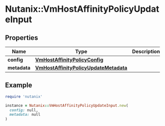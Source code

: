 # Nutanix::VmHostAffinityPolicyUpdateInput

## Properties

| Name | Type | Description | Notes |
| ---- | ---- | ----------- | ----- |
| **config** | [**VmHostAffinityPolicyConfig**](VmHostAffinityPolicyConfig.md) |  |  |
| **metadata** | [**VmHostAffinityPolicyUpdateMetadata**](VmHostAffinityPolicyUpdateMetadata.md) |  |  |

## Example

```ruby
require 'nutanix'

instance = Nutanix::VmHostAffinityPolicyUpdateInput.new(
  config: null,
  metadata: null
)
```

